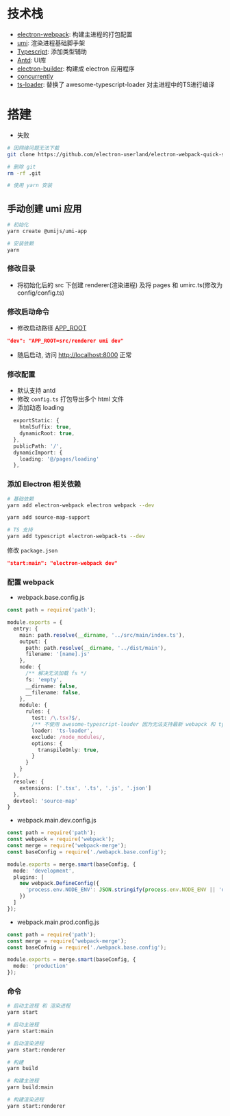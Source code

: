 # 技术栈

- [electron-webpack](https://webpack.electron.build/): 构建主进程的打包配置
- [umi](https://umijs.org/zh-CN/docs): 渲染进程基础脚手架
- [Typescript](https://www.typescriptlang.org/): 添加类型辅助
- [Antd](https://ant.design/): UI库
- [electron-builder](https://www.electron.build/): 构建成 electron 应用程序
- [concurrently](https://www.npmjs.com/package/concurrently)
- [ts-loader](https://github.com/TypeStrong/ts-loader): 替换了 awesome-typescript-loader 对主进程中的TS进行编译

# 搭建

- 失败

```bash
# 因网络问题无法下载
git clone https://github.com/electron-userland/electron-webpack-quick-start.git

# 删除 git
rm -rf .git

# 使用 yarn 安装
```

## 手动创建 umi 应用

```bash
# 初始化
yarn create @umijs/umi-app

# 安装依赖
yarn
```

### 修改目录

- 将初始化后的 src 下创建 renderer(渲染进程) 及将 pages 和 umirc.ts(修改为 config/config.ts)

### 修改启动命令

- 修改启动路径 [APP_ROOT](https://umijs.org/zh-CN/docs/env-variables#app_root)

```json
"dev": "APP_ROOT=src/renderer umi dev"
```

- 随后启动, 访问 [http://localhost:8000](http://localhost:8000) 正常

### 修改配置

- 默认支持 antd
- 修改 `config.ts` 打包导出多个 html 文件
- 添加动态 loading

```ts
  exportStatic: {
    htmlSuffix: true,
    dynamicRoot: true,
  },
  publicPath: '/',
  dynamicImport: {
    loading: '@/pages/loading'
  },
```

### 添加 Electron 相关依赖

```bash
# 基础依赖
yarn add electron-webpack electron webpack --dev

yarn add source-map-support

# TS 支持
yarn add typescript electron-webpack-ts --dev
```

修改 `package.json`

```json
"start:main": "electron-webpack dev"
```

### 配置 webpack

- webpack.base.config.js

```ts
const path = require('path');

module.exports = {
  entry: {
    main: path.resolve(__dirname, '../src/main/index.ts'),
    output: {
      path: path.resolve(__dirname, '../dist/main'),
      filename: '[name].js'
    },
    node: {
      /** 解决无法加载 fs */
      fs: 'empty',
      __dirname: false,
      __filename: false,
    },
    module: {
      rules: {
        test: /\.tsx?$/,
        /** 不使用 awesome-typescript-loader 因为无法支持最新 webapck 和 typescript 的解析 */
        loader: 'ts-loader',
        exclude: /node_modules/,
        options: {
          transpileOnly: true,
        }
      }
    }
  },
  resolve: {
    extensions: ['.tsx', '.ts', '.js', '.json']
  },
  devtool: 'source-map'
}
```
- webpack.main.dev.config.js

```ts
const path = require('path');
const webpack = require('webpack');
const merge = require('webpack-merge');
const baseConfig = require('./webapck.base.config');

module.exports = merge.smart(baseConfig, {
  mode: 'development',
  plugins: [
    new webpack.DefineConfig({
      'process.env.NODE_ENV': JSON.stringify(process.env.NODE_ENV || 'development')
    })
  ]
});
```

- webpack.main.prod.config.js

```ts
const path = require('path');
const merge = require('webpack-merge');
const baseCofnig = require('./webpack.base.config');

module.exports = merge.smart(baseConfig, {
  mode: 'production'
});
```

### 命令


```bash
# 启动主进程 和 渲染进程
yarn start

# 启动主进程
yarn start:main

# 启动渲染进程
yarn start:renderer

# 构建
yarn build

# 构建主进程
yarn build:main

# 构建渲染进程
yarn start:renderer
```
